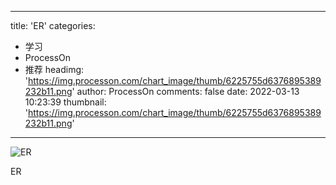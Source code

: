 
---
title: 'ER'
categories: 
 - 学习
 - ProcessOn
 - 推荐
headimg: 'https://img.processon.com/chart_image/thumb/6225755d6376895389232b11.png'
author: ProcessOn
comments: false
date: 2022-03-13 10:23:39
thumbnail: 'https://img.processon.com/chart_image/thumb/6225755d6376895389232b11.png'
---

<div>   
<img class="thumb" alt="ER" src="https://img.processon.com/chart_image/thumb/6225755d6376895389232b11.png" referrerpolicy="no-referrer">
<p>ER</p>  
</div>
            
